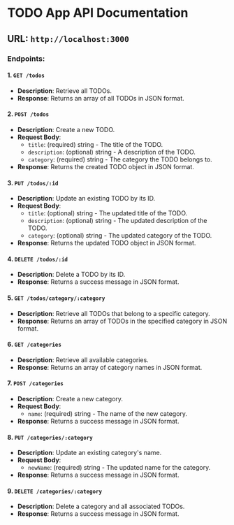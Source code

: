 # TODO App API Documentation

## URL: `http://localhost:3000`

### Endpoints:

#### 1. `GET /todos`
- **Description**: Retrieve all TODOs.
- **Response**: Returns an array of all TODOs in JSON format.

#### 2. `POST /todos`
- **Description**: Create a new TODO.
- **Request Body**:
  - `title`: (required) string - The title of the TODO.
  - `description`: (optional) string - A description of the TODO.
  - `category`: (required) string - The category the TODO belongs to.
- **Response**: Returns the created TODO object in JSON format.

#### 3. `PUT /todos/:id`
- **Description**: Update an existing TODO by its ID.
- **Request Body**:
  - `title`: (optional) string - The updated title of the TODO.
  - `description`: (optional) string - The updated description of the TODO.
  - `category`: (optional) string - The updated category of the TODO.
- **Response**: Returns the updated TODO object in JSON format.

#### 4. `DELETE /todos/:id`
- **Description**: Delete a TODO by its ID.
- **Response**: Returns a success message in JSON format.

#### 5. `GET /todos/category/:category`
- **Description**: Retrieve all TODOs that belong to a specific category.
- **Response**: Returns an array of TODOs in the specified category in JSON format.

#### 6. `GET /categories`
- **Description**: Retrieve all available categories.
- **Response**: Returns an array of category names in JSON format.

#### 7. `POST /categories`
- **Description**: Create a new category.
- **Request Body**:
  - `name`: (required) string - The name of the new category.
- **Response**: Returns a success message in JSON format.

#### 8. `PUT /categories/:category`
- **Description**: Update an existing category's name.
- **Request Body**:
  - `newName`: (required) string - The updated name for the category.
- **Response**: Returns a success message in JSON format.

#### 9. `DELETE /categories/:category`
- **Description**: Delete a category and all associated TODOs.
- **Response**: Returns a success message in JSON format.

